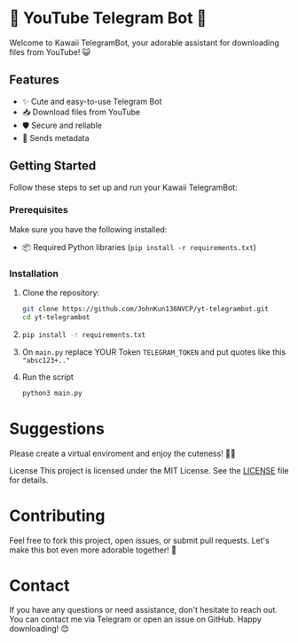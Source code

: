 # 🌸 YouTube Telegram Bot 🌸

Welcome to Kawaii TelegramBot, your adorable assistant for downloading files from YouTube! 😺

## Features

- ✨ Cute and easy-to-use Telegram Bot
- 📥 Download files from YouTube
- 🛡️ Secure and reliable
- 💌 Sends metadata

## Getting Started

Follow these steps to set up and run your Kawaii TelegramBot:

### Prerequisites

Make sure you have the following installed:

- 📦 Required Python libraries (`pip install -r requirements.txt`)

### Installation

1. Clone the repository:

   ```bash
   git clone https://github.com/JohnKun136NVCP/yt-telegrambot.git
   cd yt-telegrambot
2. 
    ```bash
    pip install -r requirements.txt
    ```
3. On ```main.py``` replace YOUR Token ```TELEGRAM_TOKEN``` and put quotes like this ```"absc123+.."```

4. Run the script
    ```bash
    python3 main.py
    ```
# Suggestions
Please create a virtual enviroment and enjoy the cuteness! 🌸💖

License
This project is licensed under the MIT License. See the [LICENSE](LICENSE) file for details.

# Contributing
Feel free to fork this project, open issues, or submit pull requests. Let's make this bot even more adorable together! 🥳

# Contact
If you have any questions or need assistance, don't hesitate to reach out. You can contact me via Telegram or open an issue on GitHub. Happy downloading! 😊

